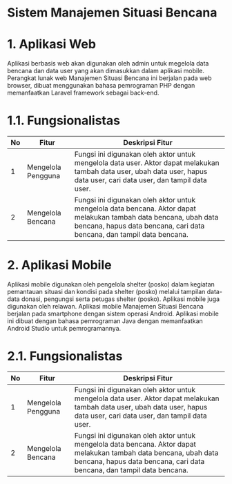 # Sistem Manajemen Situasi Bencana

# 1. Aplikasi Web 
Aplikasi berbasis web akan digunakan oleh admin untuk megelola data bencana dan data user yang akan dimasukkan dalam aplikasi mobile. Perangkat lunak web Manajemen Situasi Bencana ini berjalan pada web browser, dibuat menggunakan bahasa pemrograman PHP dengan memanfaatkan Laravel framework sebagai back-end.

# 1.1. Fungsionalistas

| No | Fitur | Deskripsi Fitur |
| ------------- | ------------- | ------------- |
| 1  | Mengelola Pengguna | Fungsi ini digunakan oleh aktor untuk mengelola data user. Aktor dapat melakukan tambah data user, ubah data user, hapus data user, cari data user, dan tampil data user.  |
| 2  | Mengelola Bencana  | Fungsi ini digunakan oleh aktor untuk mengelola data bencana. Aktor dapat melakukan tambah data bencana, ubah data bencana, hapus data bencana, cari data bencana, dan tampil data bencana.  |

# 2. Aplikasi Mobile 
Aplikasi mobile digunakan oleh pengelola shelter (posko) dalam kegiatan pemantauan situasi dan kondisi pada shelter (posko) melalui tampilan data-data donasi, pengungsi serta petugas shelter (posko). Aplikasi mobile juga digunakan oleh relawan. Aplikasi mobile Manajemen Situasi Bencana berjalan pada smartphone dengan sistem operasi Android. Aplikasi mobile ini dibuat dengan bahasa pemrograman Java dengan memanfaatkan Android Studio untuk pemrogramannya.

# 2.1. Fungsionalistas

| No | Fitur | Deskripsi Fitur |
| ------------- | ------------- | ------------- |
| 1  | Mengelola Pengguna | Fungsi ini digunakan oleh aktor untuk mengelola data user. Aktor dapat melakukan tambah data user, ubah data user, hapus data user, cari data user, dan tampil data user.  |
| 2  | Mengelola Bencana  | Fungsi ini digunakan oleh aktor untuk mengelola data bencana. Aktor dapat melakukan tambah data bencana, ubah data bencana, hapus data bencana, cari data bencana, dan tampil data bencana.  |
